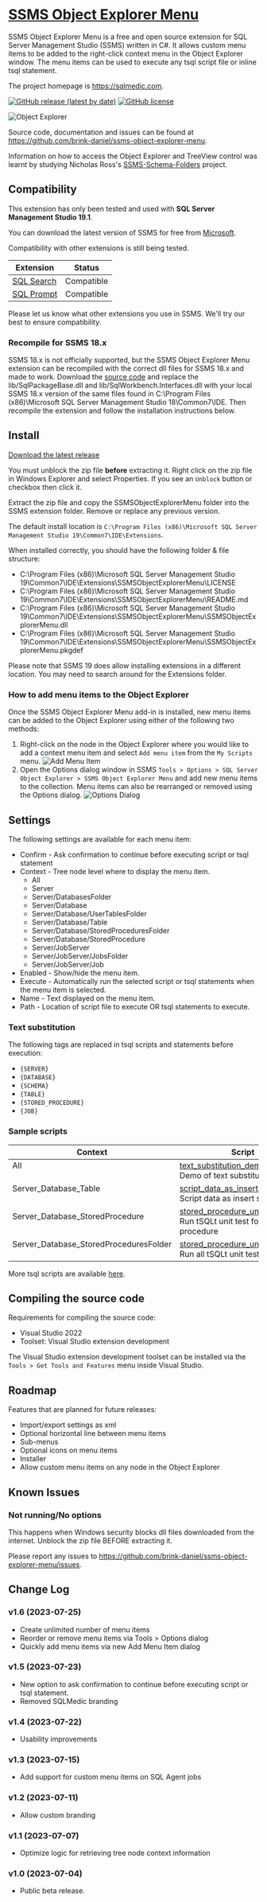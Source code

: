 # [SSMS Object Explorer Menu](https://github.com/brink-daniel/ssms-object-explorer-menu)

SSMS Object Explorer Menu is a free and open source extension for SQL Server Management Studio (SSMS) written in C#. It allows custom menu items to be added to the right-click context menu in the Object Explorer window. The menu items can be used to execute any tsql script file or inline tsql statement.

The project homepage is <https://sqlmedic.com>.

[![GitHub release (latest by date)](https://img.shields.io/github/v/release/brink-daniel/ssms-object-explorer-menu)](https://github.com/brink-daniel/ssms-object-explorer-menu/releases)
[![GitHub license](https://img.shields.io/github/license/brink-daniel/ssms-object-explorer-menu)](https://github.com/brink-daniel/ssms-object-explorer-menu/blob/main/LICENSE)

![Object Explorer](images/ObjectExplorer.png)

Source code, documentation and issues can be found at <https://github.com/brink-daniel/ssms-object-explorer-menu>.

Information on how to access the Object Explorer and TreeView control was learnt by studying Nicholas Ross's [SSMS-Schema-Folders](https://github.com/nicholas-ross/SSMS-Schema-Folders) project.


## Compatibility

This extension has only been tested and used with **SQL Server Management Studio 19.1**.

You can download the latest version of SSMS for free from [Microsoft](https://learn.microsoft.com/en-us/sql/ssms/download-sql-server-management-studio-ssms).

Compatibility with other extensions is still being tested. 

| Extension | Status |
|-----------|--------|
| [SQL Search](https://www.red-gate.com/products/sql-search) | Compatible |
| [SQL Prompt](https://www.red-gate.com/products/sql-prompt) | Compatible |

Please let us know what other extensions you use in SSMS. We'll try our best to ensure compatibility.


### Recompile for SSMS 18.x

SSMS 18.x is not officially supported, but the SSMS Object Explorer Menu extension can be recompiled with the correct dll files for SSMS 18.x and made to work.
Download the [source code](https://github.com/brink-daniel/ssms-object-explorer-menu) and replace the lib/SqlPackageBase.dll and lib/SqlWorkbench.Interfaces.dll with your local SSMS 18.x version of the same files found in C:\Program Files (x86)\Microsoft SQL Server Management Studio 18\Common7\IDE. Then recompile the extension and follow the installation instructions below.


## Install

[Download the latest release](https://github.com/brink-daniel/ssms-object-explorer-menu/releases)

You must unblock the zip file **before** extracting it. Right click on the zip file in Windows Explorer and select Properties. 
If you see an `Unblock` button or checkbox then click it. 

Extract the zip file and copy the SSMSObjectExplorerMenu folder into the SSMS extension folder. Remove or replace any previous version. 

The default install location is `C:\Program Files (x86)\Microsoft SQL Server Management Studio 19\Common7\IDE\Extensions`.

When installed correctly, you should have the following folder & file structure:
* C:\Program Files (x86)\Microsoft SQL Server Management Studio 19\Common7\IDE\Extensions\SSMSObjectExplorerMenu\LICENSE
* C:\Program Files (x86)\Microsoft SQL Server Management Studio 19\Common7\IDE\Extensions\SSMSObjectExplorerMenu\README.md
* C:\Program Files (x86)\Microsoft SQL Server Management Studio 19\Common7\IDE\Extensions\SSMSObjectExplorerMenu\SSMSObjectExplorerMenu.dll
* C:\Program Files (x86)\Microsoft SQL Server Management Studio 19\Common7\IDE\Extensions\SSMSObjectExplorerMenu\SSMSObjectExplorerMenu.pkgdef

Please note that SSMS 19 does allow installing extensions in a different location. You may need to search around for the Extensions folder.


### How to add menu items to the Object Explorer

Once the SSMS Object Explorer Menu add-in is installed, new menu items can be added to the Object Explorer using either of the following two methods:
1. Right-click on the node in the Object Explorer where you would like to add a context menu item and select `Add menu item` from the `My Scripts` menu.
    ![Add Menu Item](images/AddMenuItem.png)
2. Open the Options dialog window in SSMS `Tools > Options > SQL Server Object Explorer > SSMS Object Explorer Menu` and add new menu items to the collection. Menu items can also be rearranged or removed using the Options dialog. 
    ![Options Dialog](images/Options.png)


## Settings

The following settings are available for each menu item:
* Confirm - Ask confirmation to continue before executing script or tsql statement
* Context - Tree node level where to display the menu item.
     - All
	 - Server
	 - Server/DatabasesFolder
	 - Server/Database
	 - Server/Database/UserTablesFolder
	 - Server/Database/Table
	 - Server/Database/StoredProceduresFolder
	 - Server/Database/StoredProcedure
	 - Server/JobServer
	 - Server/JobServer/JobsFolder
	 - Server/JobServer/Job
* Enabled - Show/hide the menu item.
* Execute - Automatically run the selected script or tsql statements when the menu item is selected.
* Name - Text displayed on the menu item.
* Path - Location of script file to execute OR tsql statements to execute.


### Text substitution

The following tags are replaced in tsql scripts and statements before execution:

* `{SERVER}`
* `{DATABASE}`
* `{SCHEMA}`
* `{TABLE}`
* `{STORED_PROCEDURE}`
* `{JOB}`


### Sample scripts

| Context | Script |
|---------|--------|
| All<br />&nbsp; | [text_substitution_demo.sql](https://github.com/brink-daniel/ssms-object-explorer-menu/blob/main/scripts/text_substitution_demo.sql)<br />Demo of text substitution |
| Server_Database_Table<br />&nbsp; | [script_data_as_insert.sql](https://github.com/brink-daniel/ssms-object-explorer-menu/blob/main/scripts/script_data_as_insert.sql)<br />Script data as insert statements |
| Server_Database_StoredProcedure<br />&nbsp; | [stored_procedure_unit_test.sql](https://github.com/brink-daniel/ssms-object-explorer-menu/blob/main/scripts/stored_procedure_unit_test.sql)<br />Run tSQLt unit test for a stored procedure |
| Server_Database_StoredProceduresFolder<br />&nbsp; | [stored_procedure_unit_test_all.sql](https://github.com/brink-daniel/ssms-object-explorer-menu/blob/main/scripts/stored_procedure_unit_test_all.sql)<br />Run all tSQLt unit tests |

More tsql scripts are available [here](Scripts.md).


## Compiling the source code

Requirements for compiling the source code:
* Visual Studio 2022
* Toolset: Visual Studio extension development

The Visual Studio extension development toolset can be installed via the `Tools > Get Tools and Features` menu inside Visual Studio.


## Roadmap

Features that are planned for future releases:

* Import/export settings as xml
* Optional horizontal line between menu items
* Sub-menus
* Optional icons on menu items
* Installer
* Allow custom menu items on any node in the Object Explorer


## Known Issues

### Not running/No options

This happens when Windows security blocks dll files downloaded from the internet. Unblock the zip file BEFORE extracting it.

Please report any issues to <https://github.com/brink-daniel/ssms-object-explorer-menu/issues>.


## Change Log

### v1.6 (2023-07-25)
* Create unlimited number of menu items
* Reorder or remove menu items via Tools > Options dialog
* Quickly add menu items via new Add Menu Item dialog

### v1.5 (2023-07-23)
* New option to ask confirmation to continue before executing script or tsql statement.
* Removed SQLMedic branding

### v1.4 (2023-07-22)
* Usability improvements

### v1.3 (2023-07-15)
* Add support for custom menu items on SQL Agent jobs

### v1.2 (2023-07-11)
* Allow custom branding

### v1.1 (2023-07-07)
* Optimize logic for retrieving tree node context information

### v1.0 (2023-07-04)
* Public beta release.
